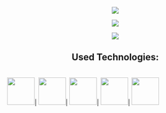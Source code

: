 <p align="center" width="100%">
  <img src="https://media.giphy.com/media/Y3RpfxT7T7QU8/giphy.gif" />
</p>
<p align="center" width="100%">
  <img src="https://github-readme-stats.vercel.app/api?username=cyla00&count_private=true&show_icons=true&&bg_color=1c201c&title_color=80ffd4&text_color=d0e5d7&icon_color=99ffcc" />
</p>
<p align="center" width="100%">
  <img src="https://github-readme-stats.vercel.app/api/top-langs/?username=cyla00&layout=compact&bg_color=1c201c&title_color=80ffd4&text_color=d0e5d7&card_width=445" />
</p>




<p align="center" style="text-align: center;">
  <center><h2>Used Technologies:</h2></center><br>
  <img src="" width="64" height="64">|
  <img src="" width="64" height="64">|
  <img src="" width="64" height="64">|
  <img src="" width="64" height="64">|
  <img src="" width="64" height="64">
</p>
